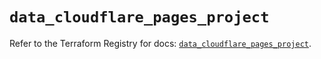 # `data_cloudflare_pages_project`

Refer to the Terraform Registry for docs: [`data_cloudflare_pages_project`](https://registry.terraform.io/providers/cloudflare/cloudflare/5.6.0/docs/data-sources/pages_project).
